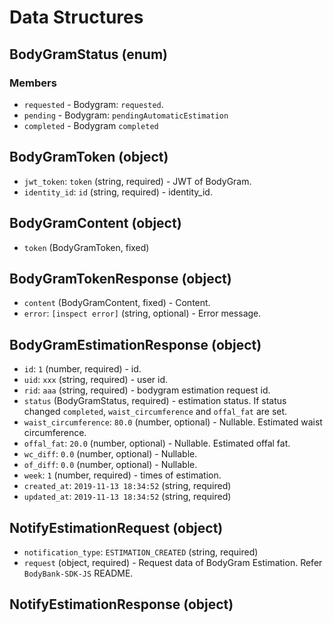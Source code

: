 # Data Structures

## BodyGramStatus (enum)

### Members

- `requested` - Bodygram: `requested`.
- `pending` - Bodygram: `pendingAutomaticEstimation`
- `completed` - Bodygram `completed`

## BodyGramToken (object)

- `jwt_token`:   `token` (string, required) - JWT of BodyGram.
- `identity_id`: `id`    (string, required) - identity_id.

## BodyGramContent (object)

- `token` (BodyGramToken, fixed)

## BodyGramTokenResponse (object)

- `content` (BodyGramContent, fixed) - Content.
- `error`:  `[inspect error]` (string, optional) - Error message.

## BodyGramEstimationResponse (object)

- `id`:                  `1` (number, required) - id.
- `uid`:                 `xxx` (string, required) - user id.
- `rid`:                 `aaa` (string, required) - bodygram estimation request id.
- `status`               (BodyGramStatus, required) - estimation status. If status changed `completed`, `waist_circumference` and `offal_fat` are set.
- `waist_circumference`: `80.0` (number, optional) - Nullable. Estimated waist circumference.
- `offal_fat`:           `20.0` (number, optional) - Nullable. Estimated offal fat.
- `wc_diff`:             `0.0` (number, optional) - Nullable.
- `of_diff`:             `0.0` (number, optional) - Nullable.
- `week`:                `1` (number, required) - times of estimation.
- `created_at`:          `2019-11-13 18:34:52` (string, required)
- `updated_at`:          `2019-11-13 18:34:52` (string, required)

## NotifyEstimationRequest (object)

- `notification_type`: `ESTIMATION_CREATED` (string, required)
- `request`            (object, required) - Request data of BodyGram Estimation. Refer `BodyBank-SDK-JS` README.

## NotifyEstimationResponse (object)
